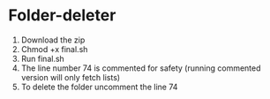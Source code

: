 # Folder-deleter
1. Download the zip
2. Chmod +x final.sh
3. Run final.sh
4. The line number 74 is commented for safety (running commented version will only fetch lists)
5. To delete the folder uncomment the line 74

